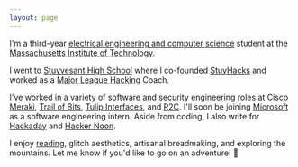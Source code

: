 ```yaml
---
layout: page
---
```


I'm a third-year [electrical engineering and computer science](https://www.eecs.mit.edu/) student at the [Massachusetts Institute of Technology](http://web.mit.edu/). 

I went to [Stuyvesant High School](https://stuy.enschool.org/) where I co-founded [StuyHacks](https://www.facebook.com/stuyhacks/) and worked as a [Major League Hacking](https://mlh.io/) Coach. 

I've worked in a variety of software and security engineering roles at [Cisco Meraki](https://meraki.cisco.com/), [Trail of Bits](https://www.trailofbits.com/), [Tulip Interfaces](https://tulip.co/), and [R2C](https://r2c.dev/). I'll soon be joining [Microsoft](https://www.microsoft.com/) as a software engineering intern. Aside from coding, I also write for [Hackaday](https://hackaday.com/author/sharonlin/) and [Hacker Noon](https://medium.com/hackernoon/fpgas-socs-microcontrollers-a-quick-rundown-of-iot-devices-c5a25c7290c6).

I enjoy [reading](https://reading.supply/post/6ad6051a-e6cb-4a2a-9cf1-101f1d9c0b20), glitch aesthetics, artisanal breadmaking, and exploring the mountains. Let me know if you'd like to go on an adventure! 🚐

